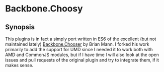 # Backbone.Choosy

## Synopsis

This plugins is in fact a simply port written in ES6 of the excellent (but not maintained lately) [Backbone.Chooser](https://github.com/brian-mann/Backbone.Chooser) by Brian Mann. I forked his work primarily to add the support for UMD since I needed it to work both with AMD and CommonJS modules, but if I have time I will also look at the open issues and pull requests of the original plugin and try to integrate them, if it makes sense.